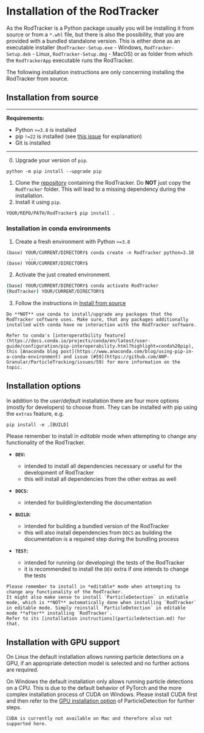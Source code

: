 # Installation of the RodTracker
As the RodTracker is a Python package usually you will be installing it from source or from a `*.whl` file, but there is also the possibility, that you are provided with a bundled standalone version. This is either done as an executable installer (`RodTracker-Setup.exe` - Windows, `RodTracker-Setup.deb` - Linux, `RodTracker-Setup.dmg` - MacOS) or as folder from which the `RodTrackerApp` executable runs the RodTracker.

The following installation instructions are only concerning installing the RodTracker from source.

## Installation from source
---
**Requirements:**
- Python `>=3.8` is installed
- pip `!=22` is installed (see [this issue](https://github.com/pypa/pip/issues/10851) for explanation)
- Git is installed
---

0. Upgrade your version of `pip`.
  ```shell
  python -m pip install --upgrade pip
  ```
1. Clone the [repository](https://github.com/ANP-Granular/ParticleTracking) containing the RodTracker. Do **NOT** just copy the `RodTracker` folder. This will lead to a missing dependency during the installation.
2. Install it using `pip`.
  ```shell
  YOUR/REPO/PATH/RodTracker$ pip install .
  ```
### Installation in conda environments
1. Create a fresh environment with Python `>=3.8`
  ```shell
  (base) YOUR/CURRENT/DIRECTORY$ conda create -n RodTracker python=3.10
          ...
  (base) YOUR/CURRENT/DIRECTORY$
  ```
2. Activate the just created environment.
  ```bash
  (base) YOUR/CURRENT/DIRECTORY$ conda activate RodTracker
  (RodTracker) YOUR/CURRENT/DIRECTORY$
  ```
3. Follow the instructions in [Install from source](#installation-from-source)

```{important}
Do **NOT** use conda to install/upgrade any packages that the RodTracker software uses. Make sure, that any packages additionally installed with conda have no interaction with the RodTracker software.

Refer to conda's [interoperatbility feature](https://docs.conda.io/projects/conda/en/latest/user-guide/configuration/pip-interoperability.html?highlight=conda%20pip), this [Anaconda blog post](https://www.anaconda.com/blog/using-pip-in-a-conda-environment) and issue [#59](https://github.com/ANP-Granular/ParticleTracking/issues/59) for more information on the topic.
```

## Installation options
In addition to the *user*/*default* installation there are four more options (mostly for developers) to choose from. They can be installed with pip using the `extras` feature, e.g.
```shell
pip install -e .[BUILD]
```
Please remember to install in *editable* mode when attempting to change any functionality of the RodTracker.

- **`DEV`:**
  - intended to install all dependencies necessary or useful for the development of RodTracker
  - this will install all dependencies from the other extras as well

- **`DOCS`:**
   - intended for building/extending the documentation

- **`BUILD`:**
  - intended for building a bundled version of the RodTracker
  - this will also install dependencies from `DOCS` as building the documentation is a required step during the bundling process

- **`TEST`:**
  - intended for running (or developing) the tests of the RodTracker
  - it is recommended to install the `DEV` extra if one intends to change the tests


```{hint}
Please remember to install in *editable* mode when attempting to change any functionality of the RodTracker.
It might also make sense to install `ParticleDetection` in editable mode, which is **NOT** automatically done when installing `RodTracker` in editable mode. Simply reinstall `ParticleDetection` in editable mode **after** installing `RodTracker`.
Refer to its [installation instructions](particledetection.md) for that.
```

## Installation with GPU support
On Linux the default installation allows running particle detections on a GPU, if an appropriate detection model is selected and no further actions are required.

On Windows the default installation only allows running particle detections on a CPU. This is due to the default behavior of PyTorch and the more complex installation process of CUDA on Windows.
Please install CUDA first and then refer to the [GPU installation option](particledetection.md#installation-options) of ParticleDetection for further steps.

```{note}
CUDA is currently not available on Mac and therefore also not supported here.
```
